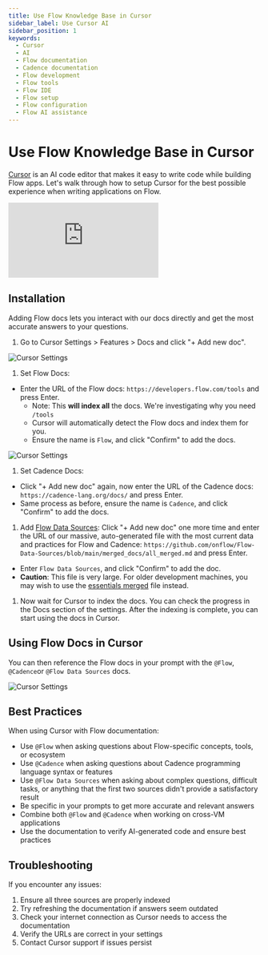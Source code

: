 ```yaml
---
title: Use Flow Knowledge Base in Cursor
sidebar_label: Use Cursor AI
sidebar_position: 1
keywords:
  - Cursor
  - AI
  - Flow documentation
  - Cadence documentation
  - Flow development
  - Flow tools
  - Flow IDE
  - Flow setup
  - Flow configuration
  - Flow AI assistance
---
```


# Use Flow Knowledge Base in Cursor

[Cursor] is an AI code editor that makes it easy to write code while building Flow apps. Let's walk through how to setup Cursor for the best possible experience when writing applications on Flow.

<div style={{ position: 'relative', paddingBottom: '56.25%', height: 0, overflow: 'hidden', maxWidth: '100%' }}>
  <iframe 
    style={{ position: 'absolute', top: 0, left: 0, width: '100%', height: '100%' }}
    src="https://www.youtube.com/embed/Lu6KrNvGthI" 
    title="YouTube video player" 
    frameborder="0" 
    allow="accelerometer; autoplay; clipboard-write; encrypted-media; gyroscope; picture-in-picture" 
    allowfullscreen
  ></iframe>
</div>

## Installation

Adding Flow docs lets you interact with our docs directly and get the most accurate answers to your questions.

1. Go to Cursor Settings > Features > Docs and click "+ Add new doc".

![Cursor Settings](./images//use-cursor-1.png)

1. Set Flow Docs:

- Enter the URL of the Flow docs: `https://developers.flow.com/tools` and press Enter.
  - Note: This **will index all** the docs. We're investigating why you need `/tools`
  - Cursor will automatically detect the Flow docs and index them for you.
  - Ensure the name is `Flow`, and click "Confirm" to add the docs.

![Cursor Settings](./images//use-cursor-2.png)

1. Set Cadence Docs:

- Click "+ Add new doc" again, now enter the URL of the Cadence docs: `https://cadence-lang.org/docs/` and press Enter.
- Same process as before, ensure the name is `Cadence`, and click "Confirm" to add the docs.

1. Add [Flow Data Sources]:
   Click "+ Add new doc" one more time and enter the URL of our massive, auto-generated file with the most current data and practices for Flow and Cadence: `https://github.com/onflow/Flow-Data-Sources/blob/main/merged_docs/all_merged.md` and press Enter.

- Enter `Flow Data Sources`, and click "Confirm" to add the doc.
- **Caution**: This file is very large. For older development machines, you may wish to use the [essentials merged] file instead.

1. Now wait for Cursor to index the docs. You can check the progress in the Docs section of the settings. After the indexing is complete, you can start using the docs in Cursor.

## Using Flow Docs in Cursor

You can then reference the Flow docs in your prompt with the `@Flow`, `@Cadence`or `@Flow Data Sources` docs.

![Cursor Settings](./images//use-cursor-3.png)

## Best Practices

When using Cursor with Flow documentation:

- Use `@Flow` when asking questions about Flow-specific concepts, tools, or ecosystem
- Use `@Cadence` when asking questions about Cadence programming language syntax or features
- Use `@Flow Data Sources` when asking about complex questions, difficult tasks, or anything that the first two sources didn't provide a satisfactory result
- Be specific in your prompts to get more accurate and relevant answers
- Combine both `@Flow` and `@Cadence` when working on cross-VM applications
- Use the documentation to verify AI-generated code and ensure best practices

## Troubleshooting

If you encounter any issues:

1. Ensure all three sources are properly indexed
2. Try refreshing the documentation if answers seem outdated
3. Check your internet connection as Cursor needs to access the documentation
4. Verify the URLs are correct in your settings
5. Contact Cursor support if issues persist

[Cursor]: https://www.cursor.com/
[Flow Data Sources]: ../flow-data-sources.md
[essentials merged]: https://github.com/onflow/Flow-Data-Sources/blob/main/merged_docs/essentials_merged.md